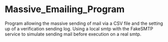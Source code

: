 # Massive_Emailing_Program
Program allowing the massive sending of mail via a CSV file and the setting up of a verification sending log. Using a local smtp with the FakeSMTP service to simulate sending mail before execution on a real smtp.

